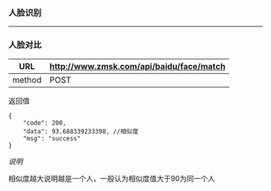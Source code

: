 ### 人脸识别 ###
----

### 人脸对比

|URL|http://www.zmsk.com/api/baidu/face/match|
|---|---|
|method|POST|

返回值

```
{
    "code": 200, 
    "data": 93.688339233398, //相似度
    "msg": "success"
}
```

*说明*

相似度越大说明越是一个人，一般认为相似度值大于90为同一个人
